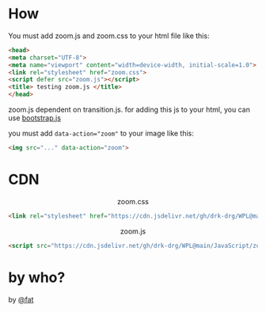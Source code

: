 # How
You must add zoom.js and zoom.css to your html file like this:
```html
<head>
<meta charset="UTF-8">
<meta name="viewport" content="width=device-width, initial-scale=1.0">
<link rel="stylesheet" href="zoom.css">
<script defer src="zoom.js"></script>
<title> testing zoom.js </title>
</head>
```
zoom.js dependent on transition.js. for adding this js to your html,
you can use [bootstrap.js](https://github.com/drk-drg/WPL/blob/main/Frameworks/BootStrap/js/bootstrap.js)

you must add `data-action="zoom"` to your image like this:
```html
<img src="..." data-action="zoom">
```
# CDN
<p align="center">zoom.css</p>

```html
<link rel="stylesheet" href="https://cdn.jsdelivr.net/gh/drk-drg/WPL@main/JavaScript/zoom.js/zoom.css">
```
<p align="center">zoom.js</p>

```html
<script src="https://cdn.jsdelivr.net/gh/drk-drg/WPL@main/JavaScript/zoom.js/zoom.js"></script>
```
# by who?
by [@fat](https://github.com/fat)
